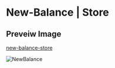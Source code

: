 # New-Balance | Store

## Preveiw Image
[new-balance-store](https://new-balance-store.netlify.com/)

![NewBalance](https://user-images.githubusercontent.com/28485791/62010396-9e2e6080-b16a-11e9-9485-246ebc945fd7.jpg)
 
